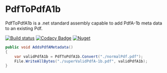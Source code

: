 # PdfToPdfA1b

PdfToPdfA1b is a .net standard assembly capable to add PdfA-1b meta data to an existing Pdf.

[![Build status](https://ci.appveyor.com/api/projects/status/8uj2qqaofv13xnta/branch/master?svg=true)](https://ci.appveyor.com/project/stesee/pdftopdfa1b/branch/master) [![Codacy Badge](https://api.codacy.com/project/badge/Grade/0ebe9e94ea8e4533a5283085f86277e4)](https://www.codacy.com/gh/Codeuctivity/PdfToPdfA1b?utm_source=github.com&amp;utm_medium=referral&amp;utm_content=Codeuctivity/PdfToPdfA1b&amp;utm_campaign=Badge_Grade) [![Nuget](https://img.shields.io/nuget/v/PdfToPdfA1b.svg)](https://www.nuget.org/packages/PdfToPdfA1b/)

```csharp
public void AddsPdfAMetadata()
{
    var validPdfA1b = PdfToPdfA1b.Convert("./normalPdf.pdf");
    File.WriteAllBytes("./superValidPdfA-1b.pdf", validPdfA1b);
}
```
